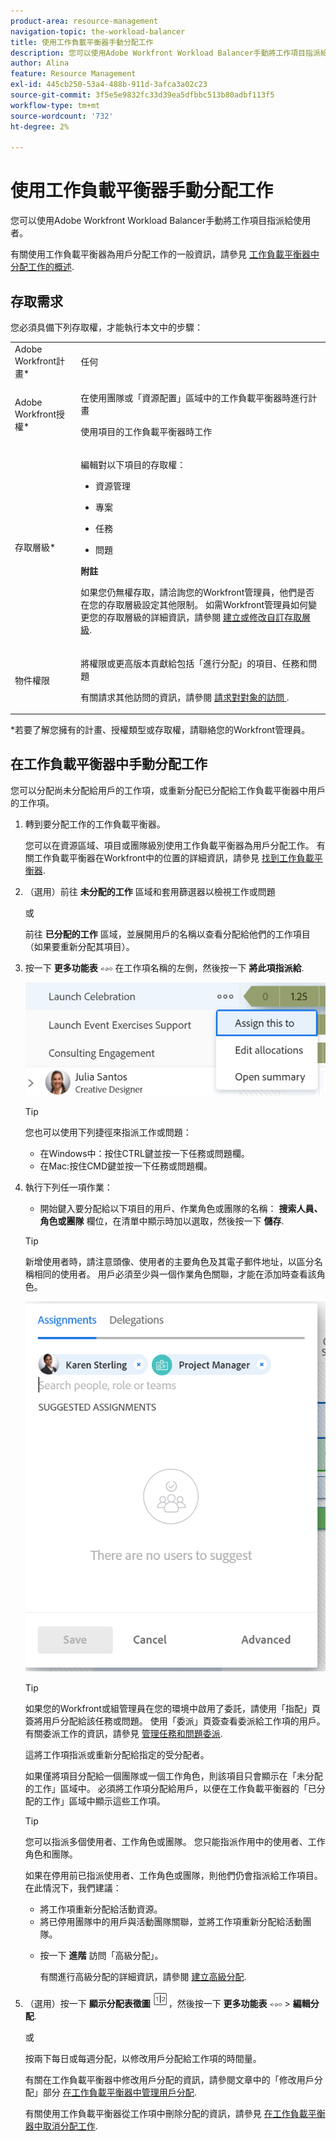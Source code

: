 ```yaml
---
product-area: resource-management
navigation-topic: the-workload-balancer
title: 使用工作負載平衡器手動分配工作
description: 您可以使用Adobe Workfront Workload Balancer手動將工作項目指派給使用者。
author: Alina
feature: Resource Management
exl-id: 445cb250-53a4-488b-911d-3afca3a02c23
source-git-commit: 3f5e5e9832fc33d39ea5dfbbc513b80adbf113f5
workflow-type: tm+mt
source-wordcount: '732'
ht-degree: 2%

---
```


# 使用工作負載平衡器手動分配工作

您可以使用Adobe Workfront Workload Balancer手動將工作項目指派給使用者。

有關使用工作負載平衡器為用戶分配工作的一般資訊，請參見 [工作負載平衡器中分配工作的概述](../../resource-mgmt/workload-balancer/assign-work-in-workload-balancer.md).

## 存取需求

您必須具備下列存取權，才能執行本文中的步驟：

<table style="table-layout:auto"> 
 <col> 
 <col> 
 <tbody> 
  <tr> 
   <td role="rowheader">Adobe Workfront計畫*</td> 
   <td> <p>任何 </p> </td> 
  </tr> 
  <tr> 
   <td role="rowheader">Adobe Workfront授權*</td> 
   <td> <p>在使用團隊或「資源配置」區域中的工作負載平衡器時進行計畫 </p>
   <p>使用項目的工作負載平衡器時工作 </p>
 </td> 
  </tr> 
  <tr> 
   <td role="rowheader">存取層級*</td> 
   <td> <p>編輯對以下項目的存取權：</p> 
    <ul> 
     <li> <p>資源管理</p> </li> 
     <li> <p>專案</p> </li> 
     <li> <p>任務</p> </li> 
     <li> <p>問題</p> </li> 
    </ul> <p><b>附註</b>

如果您仍無權存取，請洽詢您的Workfront管理員，他們是否在您的存取層級設定其他限制。 如需Workfront管理員如何變更您的存取層級的詳細資訊，請參閱 <a href="../../administration-and-setup/add-users/configure-and-grant-access/create-modify-access-levels.md" class="MCXref xref">建立或修改自訂存取層級</a>.</p> </td>
</tr> 
  <tr> 
   <td role="rowheader">物件權限</td> 
   <td> <p>將權限或更高版本貢獻給包括「進行分配」的項目、任務和問題</p> <p>有關請求其他訪問的資訊，請參閱 <a href="../../workfront-basics/grant-and-request-access-to-objects/request-access.md" class="MCXref xref">請求對對象的訪問 </a>.</p> </td> 
  </tr> 
 </tbody> 
</table>

&#42;若要了解您擁有的計畫、授權類型或存取權，請聯絡您的Workfront管理員。

## 在工作負載平衡器中手動分配工作

您可以分配尚未分配給用戶的工作項，或重新分配已分配給工作負載平衡器中用戶的工作項。

1. 轉到要分配工作的工作負載平衡器。

   您可以在資源區域、項目或團隊級別使用工作負載平衡器為用戶分配工作。 有關工作負載平衡器在Workfront中的位置的詳細資訊，請參見 [找到工作負載平衡器](../../resource-mgmt/workload-balancer/locate-workload-balancer.md).

1. （選用）前往 **未分配的工作** 區域和套用篩選器以檢視工作或問題

   或

   前往 **已分配的工作** 區域，並展開用戶的名稱以查看分配給他們的工作項目（如果要重新分配其項目）。

1. 按一下 **更多功能表** ![](assets/qs-more-menu.png) 在工作項名稱的左側，然後按一下 **將此項指派給**.

   ![](assets/assign-this-to-link-from-task-wb-nwe-350x104.png)

   >[!TIP]
   >
   >您也可以使用下列捷徑來指派工作或問題：
   >
   >* 在Windows中：按住CTRL鍵並按一下任務或問題欄。
   >* 在Mac:按住CMD鍵並按一下任務或問題欄。


1. 執行下列任一項作業：

   * 開始鍵入要分配給以下項目的用戶、作業角色或團隊的名稱： **搜索人員、角色或團隊** 欄位，在清單中顯示時加以選取，然後按一下 **儲存**.
   >[!TIP]
   >
   >新增使用者時，請注意頭像、使用者的主要角色及其電子郵件地址，以區分名稱相同的使用者。 用戶必須至少與一個作業角色關聯，才能在添加時查看該角色。

   ![](assets/assignments-box-with-advanced-assignments-delegations-wb.png)

   >[!TIP]
   >
   > 如果您的Workfront或組管理員在您的環境中啟用了委託，請使用「指配」頁簽將用戶分配給該任務或問題。 使用「委派」頁簽查看委派給工作項的用戶。 有關委派工作的資訊，請參見 [管理任務和問題委派](../../manage-work/delegate-work/how-to-delegate-work.md).


   這將工作項指派或重新分配給指定的受分配者。

   如果僅將項目分配給一個團隊或一個工作角色，則該項目只會顯示在「未分配的工作」區域中。 必須將工作項分配給用戶，以便在工作負載平衡器的「已分配的工作」區域中顯示這些工作項。

   >[!TIP]
   >
   >您可以指派多個使用者、工作角色或團隊。 您只能指派作用中的使用者、工作角色和團隊。
   >
   >
   >如果在停用前已指派使用者、工作角色或團隊，則他們仍會指派給工作項目。 在此情況下，我們建議：
   >
   >   
   >   
   >   * 將工作項重新分配給活動資源。
   >   * 將已停用團隊中的用戶與活動團隊關聯，並將工作項重新分配給活動團隊。


   * 按一下 **進階** 訪問「高級分配」。

      有關進行高級分配的詳細資訊，請參閱 [建立高級分配](../../manage-work/tasks/assign-tasks/create-advanced-assignments.md).


1. （選用）按一下 **顯示分配表徵圖** ![](assets/show-allocations-icon-small.png)，然後按一下 **更多功能表** ![](assets/qs-more-menu.png) > **編輯分配**.

   或

   按兩下每日或每週分配，以修改用戶分配給工作項的時間量。

   有關在工作負載平衡器中修改用戶分配的資訊，請參閱文章中的「修改用戶分配」部分 [在工作負載平衡器中管理用戶分配](../../resource-mgmt/workload-balancer/manage-user-allocations-workload-balancer.md).

   有關使用工作負載平衡器從工作項中刪除分配的資訊，請參見 [在工作負載平衡器中取消分配工作](../../resource-mgmt/workload-balancer/unassign-work-in-workload-balancer.md).

    
